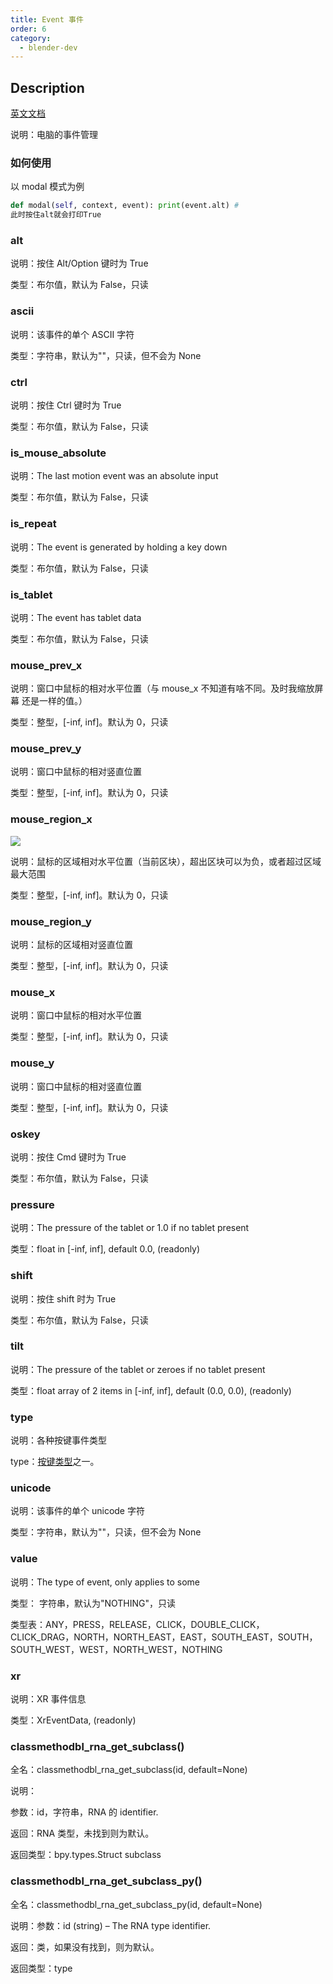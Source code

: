 ```yaml
---
title: Event 事件
order: 6
category:
  - blender-dev
---
```


## Description

[英文文档](https://docs.blender.org/api/master/bpy.types.Event.html)

说明：电脑的事件管理

### 如何使用

以 modal 模式为例

```python
def modal(self, context, event): print(event.alt) #
此时按住alt就会打印True
```

### alt

说明：按住 Alt/Option 键时为 True

类型：布尔值，默认为 False，只读

### ascii

说明：该事件的单个 ASCII 字符

类型：字符串，默认为""，只读，但不会为 None

### ctrl

说明：按住 Ctrl 键时为 True

类型：布尔值，默认为 False，只读

### is_mouse_absolute

说明：The last motion event was an absolute input

类型：布尔值，默认为 False，只读

### is_repeat

说明：The event is generated by holding a key down

类型：布尔值，默认为 False，只读

### is_tablet

说明：The event has tablet data

类型：布尔值，默认为 False，只读

### mouse_prev_x

说明：窗口中鼠标的相对水平位置（与 mouse_x 不知道有啥不同。及时我缩放屏幕 还是一样的值。）

类型：整型，[-inf, inf]。默认为 0，只读

### mouse_prev_y

说明：窗口中鼠标的相对竖直位置

类型：整型，[-inf, inf]。默认为 0，只读

### mouse_region_x

![](https://cdn.yuelili.com/20220113165109.png)

说明：鼠标的区域相对水平位置（当前区块），超出区块可以为负，或者超过区域最大范围

类型：整型，[-inf, inf]。默认为 0，只读

### mouse_region_y

说明：鼠标的区域相对竖直位置

类型：整型，[-inf, inf]。默认为 0，只读

### mouse_x

说明：窗口中鼠标的相对水平位置

类型：整型，[-inf, inf]。默认为 0，只读

### mouse_y

说明：窗口中鼠标的相对竖直位置

类型：整型，[-inf, inf]。默认为 0，只读

### oskey

说明：按住 Cmd 键时为 True

类型：布尔值，默认为 False，只读

### pressure

说明：The pressure of the tablet or 1.0 if no tablet present

类型：float in [-inf, inf], default 0.0, (readonly)

### shift

说明：按住 shift 时为 True

类型：布尔值，默认为 False，只读

### tilt

说明：The pressure of the tablet or zeroes if no tablet present

类型：float array of 2 items in [-inf, inf], default (0.0, 0.0), (readonly)

### type

说明：各种按键事件类型

type：[按键类型](https://www.yuelili.com/?p=19528)之一。

### unicode

说明：该事件的单个 unicode 字符

类型：字符串，默认为""，只读，但不会为 None

### value

说明：The type of event, only applies to some

类型： 字符串，默认为"NOTHING"，只读

类型表：ANY，PRESS，RELEASE，CLICK，DOUBLE_CLICK，CLICK_DRAG，NORTH，NORTH_EAST，EAST，SOUTH_EAST，SOUTH，SOUTH_WEST，WEST，NORTH_WEST，NOTHING

### xr

说明：XR 事件信息

类型：XrEventData, (readonly)

### classmethodbl_rna_get_subclass()

全名：classmethodbl_rna_get_subclass(id, default=None)

说明：

参数：id，字符串，RNA 的 identifier.

返回：RNA 类型，未找到则为默认。

返回类型：bpy.types.Struct subclass

### classmethodbl_rna_get_subclass_py()

全名：classmethodbl_rna_get_subclass_py(id, default=None)

说明：参数：id (string) – The RNA type identifier.

返回：类，如果没有找到，则为默认。

返回类型：type
